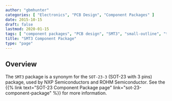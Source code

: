 ```yaml
---
author: "gbmhunter"
categories: [ "Electronics", "PCB Design", "Component Packages" ]
date: 2015-10-15
draft: false
lastmod: 2020-01-15
tags: [ "component packages", "PCB design", "SMT3", "small-outline", "transistor", "SOT-23", "SOT-23-3", "NXP Semiconductors", "ROHM Semiconductor" ]
title: "SMT3 Component Package"
type: "page"
---
```


## Overview

The `SMT3` package is a synonym for the `SOT-23-3` (SOT-23 with 3 pins) package, used by NXP Semiconductors and ROHM Semiconductor. See the {{% link text="SOT-23 Component Package page" link="sot-23-component-package" %}} for more information.
